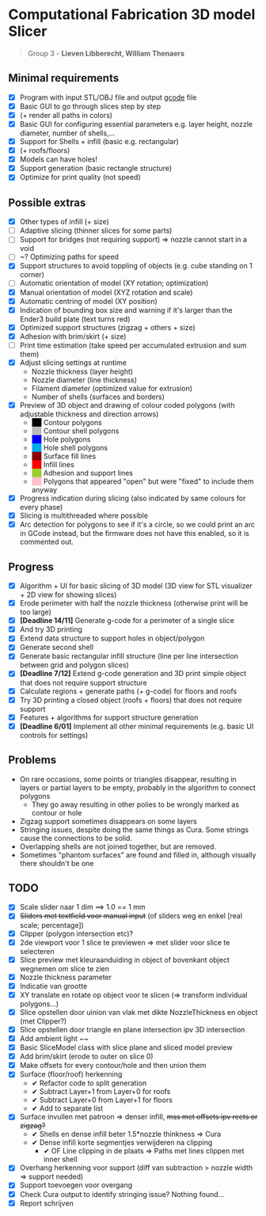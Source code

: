 # Computational Fabrication 3D model Slicer

> Group 3 - **Lieven Libberecht, William Thenaers**

## Minimal requirements

- [x] Program with input STL/OBJ file and output [gcode](https://reprap.org/wiki/G-code) file
- [x] Basic GUI to go through slices step by step 
- [x] (+ render all paths in colors)
- [x] Basic GUI for configuring essential parameters e.g. layer height, nozzle diameter, number of shells,…
- [x] Support for Shells + infill (basic e.g. rectangular) 
- [x] (+ roofs/floors)
- [x] Models can have holes!
- [x] Support generation (basic rectangle structure)
- [x] Optimize for print quality (not speed)

## Possible extras
- [x] Other types of infill (+ size)
- [ ] Adaptive slicing (thinner slices for some parts)
- [ ] Support for bridges (not requiring support) => nozzle cannot start in a void
- [ ] ~? Optimizing paths for speed
- [x] Support structures to avoid toppling of objects (e.g. cube standing on 1 corner)
- [ ] Automatic orientation of model (XY rotation; optimization)
- [x] Manual orientation of model (XYZ rotation and scale)
- [x] Automatic centring of model (XY position)
- [x] Indication of bounding box size and warning if it's larger than the Ender3 build plate (text turns red)
- [x] Optimized support structures (zigzag + others + size)
- [x] Adhesion with brim/skirt (+ size)
- [ ] Print time estimation (take speed per accumulated extrusion and sum them)
- [x] Adjust slicing settings at runtime
  - Nozzle thickness (layer height)
  - Nozzle diameter (line thickness)
  - Filament diameter (optimized value for extrusion)
  - Number of shells (surfaces and borders)
- [x] Preview of 3D object and drawing of colour coded polygons (with adjustable thickness and direction arrows)
  - <span style="background-color:#000;">     </span> Contour polygons
  - <span style="background-color:#BBB;">     </span> Contour shell polygons
  - <span style="background-color:#00F;">     </span> Hole polygons
  - <span style="background-color:#0AE;">     </span> Hole shell polygons
  - <span style="background-color:#8B0000;">     </span> Surface fill lines
  - <span style="background-color:#F00;">     </span> Infill lines
  - <span style="background-color:#9ACD32;">     </span> Adhesion and support lines
  - <span style="background-color:#FFC0CB;">     </span> Polygons that appeared "open" but were "fixed" to include them anyway
- [x] Progress indication during slicing (also indicated by same colours for every phase)
- [x] Slicing is multithreaded where possible
- [x] Arc detection for polygons to see if it's a circle, so we could print an arc in GCode instead, but the firmware does not have this enabled, so it is commented out.

## Progress

- [x] Algorithm + UI for basic slicing of 3D model (3D view for STL visualizer + 2D view for 
  showing slices)
- [x] Erode perimeter with half the nozzle thickness (otherwise print will be too large)
- [x] **[Deadline 14/11]** Generate g-code for a perimeter of a single slice 
- [x] And try 3D printing
- [x] Extend data structure to support holes in object/polygon
- [x] Generate second shell
- [x] Generate basic rectangular infill structure (line per line intersection between grid and
  polygon slices)
- [x] **[Deadline 7/12]** Extend g-code generation and 3D print simple object that does not require support 
  structure
- [x] Calculate regions + generate paths (+ g-code) for floors and roofs
- [x] Try 3D printing a closed object (roofs + floors) that does not require support
- [x] Features + algorithms for support structure generation
- [x] **[Deadline 6/01]** Implement all other minimal requirements (e.g. basic UI controls for settings)

## Problems

- On rare occasions, some points or triangles disappear, resulting in layers or partial layers to be empty, probably in the algorithm to connect polygons
  - They go away resulting in other polies to be wrongly marked as contour or hole
- Zigzag support sometimes disappears on some layers
- Stringing issues, despite doing the same things as Cura. Some strings cause the connections to be solid.
- Overlapping shells are not joined together, but are removed.
- Sometimes "phantom surfaces" are found and filled in, although visually there shouldn't be one

## TODO

- [x] Scale slider naar 1 dim ==> 1.0 == 1 mm
- [x] ~~Sliders met textfield voor manual input~~ (of sliders weg en enkel [real scale; percentage])
- [x] Clipper (polygon intersection etc)?
- [x] 2de viewport voor 1 slice te previewen => met slider voor slice te selecteren
- [x] Slice preview met kleuraanduiding in object of bovenkant object wegnemen om slice te zien
- [x] Nozzle thickness parameter
- [x] Indicatie van grootte
- [x] XY translate en rotate op object voor te slicen (=> transform individual polygons...)
- [x] Slice opstellen door uinion van vlak met dikte NozzleThickness en object (met Clipper?)
- [x] Slice opstellen door triangle en plane intersection ipv 3D intersection
- [x] Add ambient light ~~
- [x] Basic SliceModel class with slice plane and sliced model preview
- [x] Add brim/skirt (erode to outer on slice 0)
- [x] Make offsets for every contour/hole and then union them
- [x] Surface (floor/roof) herkenning
  - ✔ Refactor code to split generation
  - ✔ Subtract Layer+1 from Layer+0 for roofs
  - ✔ Subtract Layer+0 from Layer+1 for floors
  - ✔ Add to separate list
- [x] Surface invullen met patroon => denser infill, ~~mss met offsets ipv rects or zigzag?~~
  - ✔ Shells en dense infill beter 1.5*nozzle thinkness => Cura
  - ✔ Dense infill korte segmentjes verwijderen na clipping
    - ✔ OF Line clipping in de plaats => Paths met lines clippen met inner shell
- [x] Overhang herkenning voor support (diff van subtraction > nozzle width => support needed)
- [x] Support toevoegen voor overgang
- [x] Check Cura output to identify stringing issue? Nothing found...
- [x] Report schrijven